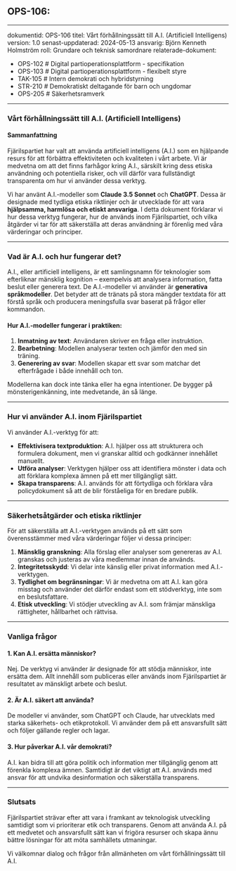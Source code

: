 ## OPS-106:
---
dokumentid: OPS-106
titel: Vårt förhållningssätt till A.I. (Artificiell Intelligens)
version: 1.0
senast-uppdaterad: 2024-05-13
ansvarig: Björn Kenneth Holmström
roll: Grundare och teknisk samordnare
relaterade-dokument:
  - OPS-102 # Digital partioperationsplattform - specifikation
  - OPS-103 # Digital partioperationsplattform - flexibelt styre
  - TAK-105 # Intern demokrati och hybridstyrning
  - STR-210 # Demokratiskt deltagande för barn och ungdomar
  - OPS-205 # Säkerhetsramverk
---

### Vårt förhållningssätt till A.I. (Artificiell Intelligens)

#### **Sammanfattning**  
Fjärilspartiet har valt att använda artificiell intelligens (A.I.) som en hjälpande resurs för att förbättra effektiviteten och kvaliteten i vårt arbete. Vi är medvetna om att det finns farhågor kring A.I., särskilt kring dess etiska användning och potentiella risker, och vill därför vara fullständigt transparenta om hur vi använder dessa verktyg. 

Vi har använt A.I.-modeller som **Claude 3.5 Sonnet** och **ChatGPT**. Dessa är designade med tydliga etiska riktlinjer och är utvecklade för att vara **hjälpsamma, harmlösa och etiskt ansvariga**. I detta dokument förklarar vi hur dessa verktyg fungerar, hur de används inom Fjärilspartiet, och vilka åtgärder vi tar för att säkerställa att deras användning är förenlig med våra värderingar och principer.

---

### **Vad är A.I. och hur fungerar det?**  
A.I., eller artificiell intelligens, är ett samlingsnamn för teknologier som efterliknar mänsklig kognition – exempelvis att analysera information, fatta beslut eller generera text. De A.I.-modeller vi använder är **generativa språkmodeller**. Det betyder att de tränats på stora mängder textdata för att förstå språk och producera meningsfulla svar baserat på frågor eller kommandon. 

#### **Hur A.I.-modeller fungerar i praktiken**:  
1. **Inmatning av text**: Användaren skriver en fråga eller instruktion.  
2. **Bearbetning**: Modellen analyserar texten och jämför den med sin träning.  
3. **Generering av svar**: Modellen skapar ett svar som matchar det efterfrågade i både innehåll och ton.

Modellerna kan dock inte tänka eller ha egna intentioner. De bygger på mönsterigenkänning, inte medvetande, än så länge.

---

### **Hur vi använder A.I. inom Fjärilspartiet**  

Vi använder A.I.-verktyg för att:  
- **Effektivisera textproduktion**: A.I. hjälper oss att strukturera och formulera dokument, men vi granskar alltid och godkänner innehållet manuellt.  
- **Utföra analyser**: Verktygen hjälper oss att identifiera mönster i data och att förklara komplexa ämnen på ett mer tillgängligt sätt.  
- **Skapa transparens**: A.I. används för att förtydliga och förklara våra policydokument så att de blir förståeliga för en bredare publik.  

---

### **Säkerhetsåtgärder och etiska riktlinjer**  

För att säkerställa att A.I.-verktygen används på ett sätt som överensstämmer med våra värderingar följer vi dessa principer:  
1. **Mänsklig granskning**: Alla förslag eller analyser som genereras av A.I. granskas och justeras av våra medlemmar innan de används.  
2. **Integritetsskydd**: Vi delar inte känslig eller privat information med A.I.-verktygen.  
3. **Tydlighet om begränsningar**: Vi är medvetna om att A.I. kan göra misstag och använder det därför endast som ett stödverktyg, inte som en beslutsfattare.  
4. **Etisk utveckling**: Vi stödjer utveckling av A.I. som främjar mänskliga rättigheter, hållbarhet och rättvisa.  

---

### **Vanliga frågor**  

#### **1. Kan A.I. ersätta människor?**  
Nej. De verktyg vi använder är designade för att stödja människor, inte ersätta dem. Allt innehåll som publiceras eller används inom Fjärilspartiet är resultatet av mänskligt arbete och beslut.  

#### **2. Är A.I. säkert att använda?**  
De modeller vi använder, som ChatGPT och Claude, har utvecklats med starka säkerhets- och etikprotokoll. Vi använder dem på ett ansvarsfullt sätt och följer gällande regler och lagar.  

#### **3. Hur påverkar A.I. vår demokrati?**  
A.I. kan bidra till att göra politik och information mer tillgänglig genom att förenkla komplexa ämnen. Samtidigt är det viktigt att A.I. används med ansvar för att undvika desinformation och säkerställa transparens.

---

### **Slutsats**  

Fjärilspartiet strävar efter att vara i framkant av teknologisk utveckling samtidigt som vi prioriterar etik och transparens. Genom att använda A.I. på ett medvetet och ansvarsfullt sätt kan vi frigöra resurser och skapa ännu bättre lösningar för att möta samhällets utmaningar. 

Vi välkomnar dialog och frågor från allmänheten om vårt förhållningssätt till A.I.

